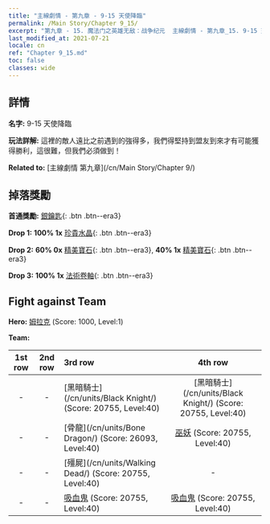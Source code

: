 ```yaml
---
title: "主線劇情 - 第九章 - 9-15 天使降臨"
permalink: /Main Story/Chapter 9_15/
excerpt: "第九章 - 15. 魔法门之英雄无敌：战争纪元  主線劇情 - 第九章_15. 9-15 天使降臨"
last_modified_at: 2021-07-21
locale: cn
ref: "Chapter 9_15.md"
toc: false
classes: wide
---
```


## 詳情

 **名字:** 9-15 天使降臨

 **玩法詳解:** 這裡的敵人遠比之前遇到的強得多，我們得堅持到盟友到來才有可能獲得勝利，這很難，但我們必須做到！

 **Related to:** [主線劇情 第九章](/cn/Main Story/Chapter 9/)

## 掉落獎勵

 **首通獎勵:** [銀鑰匙](/cn/Items/con_693/){: .btn .btn--era3}

 **Drop 1:** **100% 1x** [珍貴水晶](/cn/Items/mat_31/){: .btn .btn--era3}

 **Drop 2:** **60% 0x** [精美寶石](/cn/Items/mat_23/){: .btn .btn--era3}, **40% 1x** [精美寶石](/cn/Items/mat_23/){: .btn .btn--era3}

 **Drop 3:** **100% 1x** [法術卷軸](/cn/Items/con_694/){: .btn .btn--era3}


## Fight against Team
 **Hero:** [姆拉克](/cn/heroes/Mullich/) (Score: 1000, Level:1)

 **Team:**


  | 1st row | 2nd row | 3rd row | 4th row |
  |:----:|:----:|:----|:----:|
  | - | - | [黑暗騎士](/cn/units/Black Knight/) (Score: 20755, Level:40)  | [黑暗騎士](/cn/units/Black Knight/) (Score: 20755, Level:40)  |
  | - | - | [骨龍](/cn/units/Bone Dragon/) (Score: 26093, Level:40)  | [巫妖](/cn/units/Lich/) (Score: 20755, Level:40)  |
  | - | - | [殭屍](/cn/units/Walking Dead/) (Score: 20755, Level:40)  | - |
  | - | - | [吸血鬼](/cn/units/Vampire/) (Score: 20755, Level:40)  | [吸血鬼](/cn/units/Vampire/) (Score: 20755, Level:40)  |


